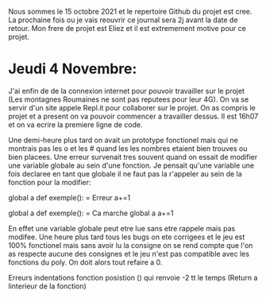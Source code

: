 Nous sommes le 15 octobre 2021 et le repertoire Github du projet est cree.
La prochaine fois ou je vais reouvrir ce journal sera 2j avant la date de retour.
Mon frere de projet est Eliez et il est extremement motive pour ce projet.

# Jeudi 4 Novembre:
J'ai enfin de de la connexion internet pour pouvoir travailler sur le projet (Les montagnes Roumaines ne sont pas reputees pour leur 4G). On va se servir d'un site appele Repl.it pour collaborer sur le projet. On as compris le projet et a present on va pouvoir commencer a travailler dessus. Il est 16h07 et on va ecrire la premiere ligne de code.

Une demi-heure plus tard on avait un prototype fonctionel mais qui ne montrais pas les o et les # quand les les nombres etaient bien trouves ou bien placees. Une erreur survenait tres souvent quand on essait de modifier une variable globale au sein d'une fonction. Je pensait qu'une variable une fois declaree en tant que globale il ne faut pas la r'appeler au sein de la fonction pour la modifier:

global a 
def exemple():      = Erreur
    a+=1    

global a
def exemple():      = Ca marche
    global a
    a+=1

En effet une variable globale peut etre lue sans etre rappele mais pas modifee. 
Une heure plus tard tous les bugs on ete corrigees et le jeu est 100% fonctionel mais sans avoir lu la consigne on se rend compte que l'on as respecte aucune des consignes et le jeu n'est pas compatible avec les fonctions du poly. On doit alors tout refaire a 0.



Erreurs indentations fonction posistion () qui renvoie -2 tt le temps (Return a linterieur de la fonction)